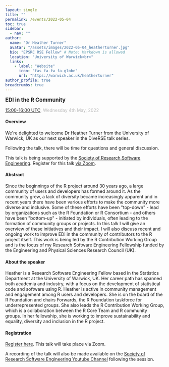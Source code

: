 ```yaml
---
layout: single
title: ""
permalink: /events/2022-05-04
toc: true
sidebar:
  - nav: ""
author:
  name: "Dr Heather Turner"
  avatar: "/assets/images/2022-05-04_heatherturner.jpg"
  bio: "EPSRC RSE Fellow" # Note: Markdown is allowed
  location: "University of Warwick<br>"
  links:
    - label: "Website"
      icon: "fas fa-fw fa-globe"
      url: "https://warwick.ac.uk/heatherturner"
author_profile: true
breadcrumbs: true
---
```


<span style="font-size: 1.2em"><strong>EDI in the R Community</strong></span>

<span style="font-size: 1em; color: #bbb;">
        <a href="https://www.timeanddate.com/worldclock/converter.html?iso=20220504T150000&p1=224&p2=64&p3=179&p4=1440&p5=136&p6=37&p7=101&p8=170&p9=776&p10=438&p11=236&p12=240" target="_blank" rel="noopener noreferrer">15:00-16:00 UTC</a>, Wednesday 4th May, 2022
</span>


#### Overview

We're delighted to welcome Dr Heather Turner from the University of Warwick, UK
as our next speaker in the DiveRSE talk series.

Following the talk, there will be time for questions and general discussion.

This talk is being supported by the <a
href="https://society-rse.org/" target="_blank" rel="noopener noreferrer">
Society of Research Software Engineering</a>. Register for this talk 
<a href="https://us06web.zoom.us/meeting/register/tZUsduuorjItHtRqDKkgy-wqQv1hgnI2NbUZ"
target="_blank" rel="noopener noreferrer">via Zoom</a>.

#### Abstract

Since the beginnings of the R project around 30 years ago, a large community of
users and developers has formed around it. As the community grew, a lack of
diversity became increasingly apparent and in recent years there have been
various efforts to make the community more diverse and inclusive. Some of these
efforts have been "top-down" - lead by organizations such as the R Foundation
or R Consortium - and others have been "bottom-up" - initiated by individuals,
often leading to the formation of community groups or projects. In this talk I
will give an overview of these initiatives and their impact. I will also
discuss recent and ongoing work to improve EDI in the community of contributors
to the R project itself. This work is being led by the R Contribution Working
Group and is the focus of my Research Software Engineering Fellowship funded by
the Engineering and Physical Sciences Research Council (UK).

#### About the speaker

Heather is a Research Software Engineering Fellow based in
the Statistics Department at the University of Warwick, UK. Her career path
has spanned both academia and industry, with a focus on the development of
statistical code and software using R. Heather is active in community
management and engagement among R users and developers. She is on the board of
the R Foundation and chairs Forwards, the R Foundation taskforce for
underrepresented groups. She also leads the R Contribution Working Group, which
is a collaboration between the R Core Team and R community groups. In her
fellowship, she is working to improve sustainability and equality, diversity
and inclusion in the R project.

#### Registration

<a href="https://us06web.zoom.us/meeting/register/tZUsduuorjItHtRqDKkgy-wqQv1hgnI2NbUZ"
target="_blank" rel="noopener noreferrer">Register here</a>. This talk will
take place via Zoom.

A recording of the talk will also be made available on the [Society of Research
Software Engineering Youtube
Channel](https://www.youtube.com/channel/UCL7rYOIAP1Rx_VajLPDF-hA) following
the session.
